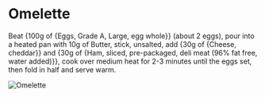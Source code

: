 # Omelette

Beat {100g of {Eggs, Grade A, Large, egg whole}} (about 2 eggs), pour into a heated pan with 10g of Butter, stick, unsalted, add {30g of {Cheese, cheddar}} and {30g of {Ham, sliced, pre-packaged, deli meat (96% fat free, water added)}}, cook over medium heat for 2-3 minutes until the eggs set, then fold in half and serve warm. 

![Omelette](../../MealPlanner/meals/images/omelette.jpg)